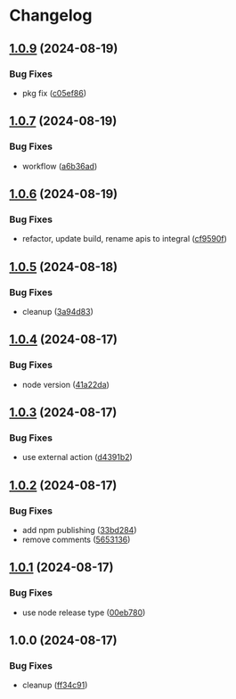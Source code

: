 # Changelog

## [1.0.9](https://github.com/reasonai/cli/compare/v1.0.8...v1.0.9) (2024-08-19)


### Bug Fixes

* pkg fix ([c05ef86](https://github.com/reasonai/cli/commit/c05ef86f099cbaa47c68f0fb05513a0ac2798bde))

## [1.0.7](https://github.com/reasonai/cli/compare/v1.0.6...v1.0.7) (2024-08-19)

### Bug Fixes

- workflow ([a6b36ad](https://github.com/reasonai/cli/commit/a6b36ad8943608513258537e085673ee95186ec8))

## [1.0.6](https://github.com/reasonai/cli/compare/v1.0.5...v1.0.6) (2024-08-19)

### Bug Fixes

- refactor, update build, rename apis to integral ([cf9590f](https://github.com/reasonai/cli/commit/cf9590fc131932ee73895aab83bc7525cf9030f8))

## [1.0.5](https://github.com/reasonai/cli/compare/v1.0.4...v1.0.5) (2024-08-18)

### Bug Fixes

- cleanup ([3a94d83](https://github.com/reasonai/cli/commit/3a94d832d639aa85c8b23a0f19de0f5ecf09ca46))

## [1.0.4](https://github.com/reasonai/cli/compare/v1.0.3...v1.0.4) (2024-08-17)

### Bug Fixes

- node version ([41a22da](https://github.com/reasonai/cli/commit/41a22da46f3e77786e93dcbc4bba34036a6bfc22))

## [1.0.3](https://github.com/reasonai/cli/compare/v1.0.2...v1.0.3) (2024-08-17)

### Bug Fixes

- use external action ([d4391b2](https://github.com/reasonai/cli/commit/d4391b21c34bafe1ea1e5b2c3e2dafb51bd8a37f))

## [1.0.2](https://github.com/reasonai/cli/compare/v1.0.1...v1.0.2) (2024-08-17)

### Bug Fixes

- add npm publishing ([33bd284](https://github.com/reasonai/cli/commit/33bd28469adf245e172be3c9c8c2dad4061cd5d2))
- remove comments ([5653136](https://github.com/reasonai/cli/commit/5653136eae5a8b280ecbd7fb08ee3ca33c62bb44))

## [1.0.1](https://github.com/reasonai/cli/compare/v1.0.0...v1.0.1) (2024-08-17)

### Bug Fixes

- use node release type ([00eb780](https://github.com/reasonai/cli/commit/00eb780daa1ed6961bf91d68005035cc35a8c217))

## 1.0.0 (2024-08-17)

### Bug Fixes

- cleanup ([ff34c91](https://github.com/reasonai/cli/commit/ff34c91d5e645185b06fd117891dbaa3088d030f))
